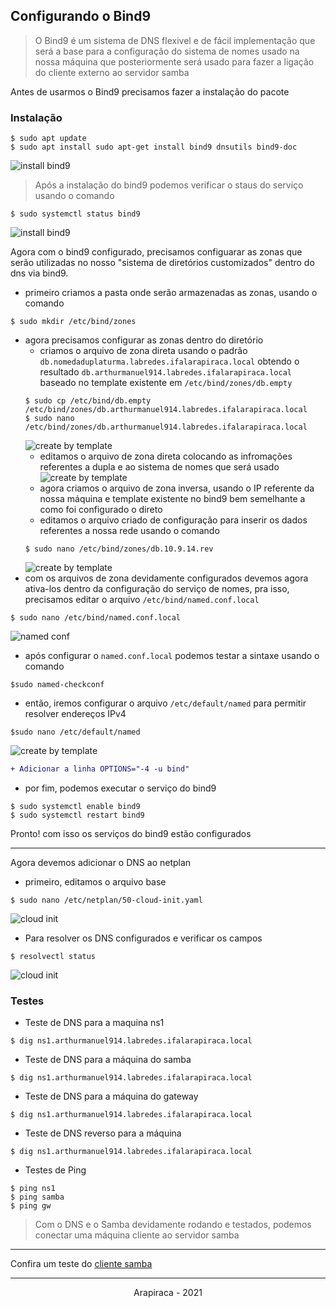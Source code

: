 ## Configurando o Bind9

> O Bind9 é um sistema de DNS flexivel e de fácil implementação que será a base para a configuração do sistema de nomes usado na nossa máquina que posteriormente será usado para fazer a ligação do cliente externo ao servidor samba

Antes de usarmos o Bind9 precisamos fazer a instalação do pacote

### Instalação
```shell
$ sudo apt update
$ sudo apt install sudo apt-get install bind9 dnsutils bind9-doc
```
![install bind9](../media/images/14.jpg)

> Após a instalação do bind9 podemos verificar o staus do serviço usando o comando

```shell
$ sudo systemctl status bind9
```
![install bind9](../media/images/15.jpg)

Agora com o bind9 configurado, precisamos configuarar as zonas que serão utilizadas no nosso "sistema de diretórios customizados" dentro do dns via bind9.

* primeiro criamos a pasta onde serão armazenadas as zonas, usando o comando
```shell
$ sudo mkdir /etc/bind/zones
```
* agora precisamos configurar as zonas dentro do diretório
  * criamos o arquivo de zona direta usando o padrão `db.nomedaduplaturma.labredes.ifalarapiraca.local` obtendo o resultado `db.arthurmanuel914.labredes.ifalarapiraca.local` baseado no template existente em `/etc/bind/zones/db.empty`
  ```shell
  $ sudo cp /etc/bind/db.empty /etc/bind/zones/db.arthurmanuel914.labredes.ifalarapiraca.local
  $ sudo nano /etc/bind/zones/db.arthurmanuel914.labredes.ifalarapiraca.local
  ```
  ![create by template](../media/images/16.jpg)
  * editamos o arquivo de zona direta colocando as infromações referentes a dupla e ao sistema de nomes que será usado
  ![create by template](../media/images/17.jpg)
  * agora criamos o arquivo de zona inversa, usando o IP referente da nossa máquina e template existente no bind9 bem semelhante a como foi configurado o direto
  * editamos o arquivo criado de configuração para inserir os dados referentes a nossa rede usando o comando
  ```shell
  $ sudo nano /etc/bind/zones/db.10.9.14.rev
  ```
  ![create by template](../media/images/18.jpg)
* com os arquivos de zona devidamente configurados devemos agora ativa-los dentro da configuração do serviço de nomes, pra isso, precisamos editar o arquivo `/etc/bind/named.conf.local`
```shell
$ sudo nano /etc/bind/named.conf.local
```
![named conf](../media/images/19.jpeg)
* após configurar o `named.conf.local` podemos testar a sintaxe usando o comando
```shell
$sudo named-checkconf
```
* então, iremos configurar o arquivo `/etc/default/named` para permitir resolver endereços IPv4
```shell
$sudo nano /etc/default/named
```
![create by template](../media/images/20.jpg)
```diff
+ Adicionar a linha OPTIONS="-4 -u bind"
```
* por fim, podemos executar o serviço do bind9
```shell
$ sudo systemctl enable bind9
$ sudo systemctl restart bind9
```

Pronto! com isso os serviços do bind9 estão configurados
___
Agora devemos adicionar o DNS ao netplan
* primeiro, editamos o arquivo base
```shell
$ sudo nano /etc/netplan/50-cloud-init.yaml
```
![cloud init](../media/images/21.jpeg)
* Para resolver os DNS configurados e verificar os campos
```shell
$ resolvectl status
```
![cloud init](../media/images/22.jpg)

### Testes
* Teste de DNS para a maquina ns1
```shell
$ dig ns1.arthurmanuel914.labredes.ifalarapiraca.local
```
* Teste de DNS para a máquina do samba
```shell
$ dig ns1.arthurmanuel914.labredes.ifalarapiraca.local
```
* Teste de DNS para a máquina do gateway
```shell
$ dig ns1.arthurmanuel914.labredes.ifalarapiraca.local
```
* Teste de DNS reverso para a máquina
```shell
$ dig ns1.arthurmanuel914.labredes.ifalarapiraca.local
```

* Testes de Ping
```shell
$ ping ns1
$ ping samba
$ ping gw
```
> Com o DNS e o Samba devidamente rodando e testados, podemos conectar uma máquina cliente ao servidor samba
___
Confira um teste do [cliente samba](https://drive.google.com/file/d/1db-0TLWMLjXJrbA9gVt08pSL-APyQwY9/view?usp=sharing)
___
<p align="center"> Arapiraca - 2021 </p>